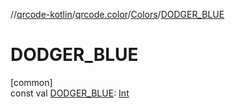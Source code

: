 //[qrcode-kotlin](../../../index.md)/[qrcode.color](../index.md)/[Colors](index.md)/[DODGER_BLUE](-d-o-d-g-e-r_-b-l-u-e.md)

# DODGER_BLUE

[common]\
const val [DODGER_BLUE](-d-o-d-g-e-r_-b-l-u-e.md): [Int](https://kotlinlang.org/api/latest/jvm/stdlib/kotlin-stdlib/kotlin/-int/index.html)
